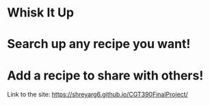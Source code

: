 # Whisk It Up
# Search up any recipe you want! 
# Add a recipe to share with others!
Link to the site: https://shreyarg6.github.io/CGT390FinalProject/

